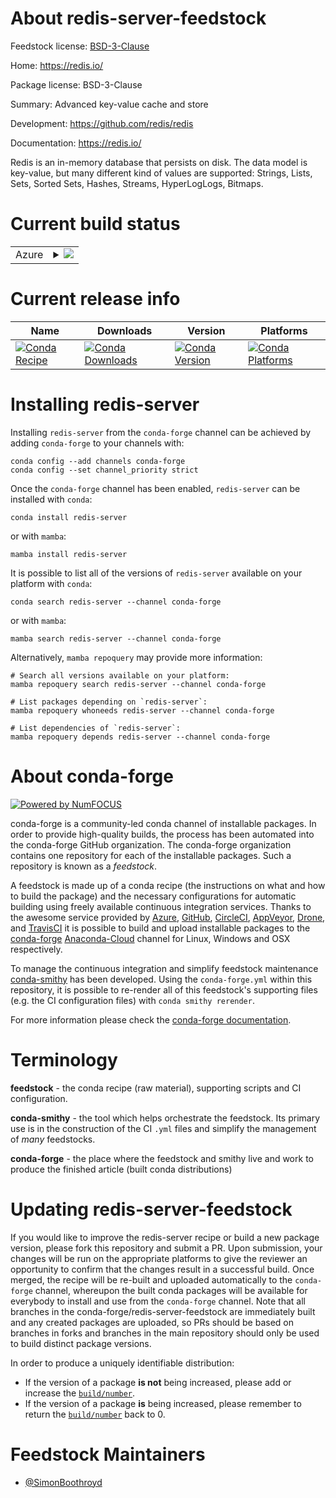 About redis-server-feedstock
============================

Feedstock license: [BSD-3-Clause](https://github.com/conda-forge/redis-server-feedstock/blob/main/LICENSE.txt)

Home: https://redis.io/

Package license: BSD-3-Clause

Summary: Advanced key-value cache and store

Development: https://github.com/redis/redis

Documentation: https://redis.io/

Redis is an in-memory database that persists on disk. The data model
is key-value, but many different kind of values are supported: Strings,
Lists, Sets, Sorted Sets, Hashes, Streams, HyperLogLogs, Bitmaps.


Current build status
====================


<table>
    
  <tr>
    <td>Azure</td>
    <td>
      <details>
        <summary>
          <a href="https://dev.azure.com/conda-forge/feedstock-builds/_build/latest?definitionId=13989&branchName=main">
            <img src="https://dev.azure.com/conda-forge/feedstock-builds/_apis/build/status/redis-server-feedstock?branchName=main">
          </a>
        </summary>
        <table>
          <thead><tr><th>Variant</th><th>Status</th></tr></thead>
          <tbody><tr>
              <td>linux_64</td>
              <td>
                <a href="https://dev.azure.com/conda-forge/feedstock-builds/_build/latest?definitionId=13989&branchName=main">
                  <img src="https://dev.azure.com/conda-forge/feedstock-builds/_apis/build/status/redis-server-feedstock?branchName=main&jobName=linux&configuration=linux%20linux_64_" alt="variant">
                </a>
              </td>
            </tr><tr>
              <td>osx_64</td>
              <td>
                <a href="https://dev.azure.com/conda-forge/feedstock-builds/_build/latest?definitionId=13989&branchName=main">
                  <img src="https://dev.azure.com/conda-forge/feedstock-builds/_apis/build/status/redis-server-feedstock?branchName=main&jobName=osx&configuration=osx%20osx_64_" alt="variant">
                </a>
              </td>
            </tr>
          </tbody>
        </table>
      </details>
    </td>
  </tr>
</table>

Current release info
====================

| Name | Downloads | Version | Platforms |
| --- | --- | --- | --- |
| [![Conda Recipe](https://img.shields.io/badge/recipe-redis--server-green.svg)](https://anaconda.org/conda-forge/redis-server) | [![Conda Downloads](https://img.shields.io/conda/dn/conda-forge/redis-server.svg)](https://anaconda.org/conda-forge/redis-server) | [![Conda Version](https://img.shields.io/conda/vn/conda-forge/redis-server.svg)](https://anaconda.org/conda-forge/redis-server) | [![Conda Platforms](https://img.shields.io/conda/pn/conda-forge/redis-server.svg)](https://anaconda.org/conda-forge/redis-server) |

Installing redis-server
=======================

Installing `redis-server` from the `conda-forge` channel can be achieved by adding `conda-forge` to your channels with:

```
conda config --add channels conda-forge
conda config --set channel_priority strict
```

Once the `conda-forge` channel has been enabled, `redis-server` can be installed with `conda`:

```
conda install redis-server
```

or with `mamba`:

```
mamba install redis-server
```

It is possible to list all of the versions of `redis-server` available on your platform with `conda`:

```
conda search redis-server --channel conda-forge
```

or with `mamba`:

```
mamba search redis-server --channel conda-forge
```

Alternatively, `mamba repoquery` may provide more information:

```
# Search all versions available on your platform:
mamba repoquery search redis-server --channel conda-forge

# List packages depending on `redis-server`:
mamba repoquery whoneeds redis-server --channel conda-forge

# List dependencies of `redis-server`:
mamba repoquery depends redis-server --channel conda-forge
```


About conda-forge
=================

[![Powered by
NumFOCUS](https://img.shields.io/badge/powered%20by-NumFOCUS-orange.svg?style=flat&colorA=E1523D&colorB=007D8A)](https://numfocus.org)

conda-forge is a community-led conda channel of installable packages.
In order to provide high-quality builds, the process has been automated into the
conda-forge GitHub organization. The conda-forge organization contains one repository
for each of the installable packages. Such a repository is known as a *feedstock*.

A feedstock is made up of a conda recipe (the instructions on what and how to build
the package) and the necessary configurations for automatic building using freely
available continuous integration services. Thanks to the awesome service provided by
[Azure](https://azure.microsoft.com/en-us/services/devops/), [GitHub](https://github.com/),
[CircleCI](https://circleci.com/), [AppVeyor](https://www.appveyor.com/),
[Drone](https://cloud.drone.io/welcome), and [TravisCI](https://travis-ci.com/)
it is possible to build and upload installable packages to the
[conda-forge](https://anaconda.org/conda-forge) [Anaconda-Cloud](https://anaconda.org/)
channel for Linux, Windows and OSX respectively.

To manage the continuous integration and simplify feedstock maintenance
[conda-smithy](https://github.com/conda-forge/conda-smithy) has been developed.
Using the ``conda-forge.yml`` within this repository, it is possible to re-render all of
this feedstock's supporting files (e.g. the CI configuration files) with ``conda smithy rerender``.

For more information please check the [conda-forge documentation](https://conda-forge.org/docs/).

Terminology
===========

**feedstock** - the conda recipe (raw material), supporting scripts and CI configuration.

**conda-smithy** - the tool which helps orchestrate the feedstock.
                   Its primary use is in the construction of the CI ``.yml`` files
                   and simplify the management of *many* feedstocks.

**conda-forge** - the place where the feedstock and smithy live and work to
                  produce the finished article (built conda distributions)


Updating redis-server-feedstock
===============================

If you would like to improve the redis-server recipe or build a new
package version, please fork this repository and submit a PR. Upon submission,
your changes will be run on the appropriate platforms to give the reviewer an
opportunity to confirm that the changes result in a successful build. Once
merged, the recipe will be re-built and uploaded automatically to the
`conda-forge` channel, whereupon the built conda packages will be available for
everybody to install and use from the `conda-forge` channel.
Note that all branches in the conda-forge/redis-server-feedstock are
immediately built and any created packages are uploaded, so PRs should be based
on branches in forks and branches in the main repository should only be used to
build distinct package versions.

In order to produce a uniquely identifiable distribution:
 * If the version of a package **is not** being increased, please add or increase
   the [``build/number``](https://docs.conda.io/projects/conda-build/en/latest/resources/define-metadata.html#build-number-and-string).
 * If the version of a package **is** being increased, please remember to return
   the [``build/number``](https://docs.conda.io/projects/conda-build/en/latest/resources/define-metadata.html#build-number-and-string)
   back to 0.

Feedstock Maintainers
=====================

* [@SimonBoothroyd](https://github.com/SimonBoothroyd/)

